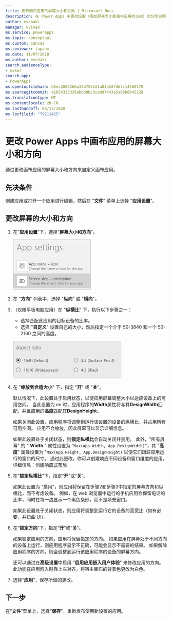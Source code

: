 ```yaml
---
title: 更改画布应用的屏幕大小和方向 | Microsoft Docs
description: 在 Power Apps 中更改设置（例如屏幕大小和画布应用的方向）的分步说明
author: evchaki
manager: kvivek
ms.service: powerapps
ms.topic: conceptual
ms.custom: canvas
ms.reviewer: tapanm
ms.date: 11/07/2018
ms.author: evchaki
search.audienceType:
- maker
search.app:
- PowerApps
ms.openlocfilehash: b6ec2006266a15b7552d1a83b2d7d67c14560470
ms.sourcegitcommit: a1b54333338abbb0bc3ca0d7443a5a06b8945228
ms.translationtype: MT
ms.contentlocale: zh-CN
ms.lasthandoff: 03/13/2020
ms.locfileid: "79211425"
---
```

# <a name="change-screen-size-and-orientation-of-a-canvas-app-in-power-apps"></a>更改 Power Apps 中画布应用的屏幕大小和方向
通过更改画布应用的屏幕大小和方向来自定义画布应用。

## <a name="prerequisites"></a>先决条件

创建应用或打开一个应用进行编辑，然后在 "**文件**" 菜单上选择 "**应用设置**"。

## <a name="change-screen-size-and-orientation"></a>更改屏幕的大小和方向
1. 在“**应用设置**”下，选择“**屏幕大小和方向**”。

    ![更改应用屏幕大小和方向的选项](./media/set-aspect-ratio-portrait-landscape/size-orientation.png)

1. 在 "**方向**" 列表中，选择 "**纵向**" 或 "**横向**"。

1. （仅限平板电脑应用）在 "**纵横比**" 下，执行以下步骤之一：

    - 选择匹配此应用的目标设备的比率。
    - 选择 "**自定义**" 设置自己的大小，然后指定一个介于 50-3840 和一个 50-2160 之间的高度。

    ![更改平板电脑应用的纵横比](./media/set-aspect-ratio-portrait-landscape/aspect-tablet.png)
    
1. 在 "**缩放到合适大小**" 下，指定 "**开**" 或 "**关**"。

    默认情况下，此设置处于启用状态，以便应用屏幕调整大小以适应设备上的可用空间。 当此设置为 on 时，应用程序的**Width**属性将与其**DesignWidth**匹配，并且应用的**高度**匹配其**DesignHeight**。

    如果关闭此设置，应用程序将调整到运行该设置的设备的纵横比，并占用所有可用空间。 应用不会缩放，因此屏幕可以显示详细信息。

    如果此设置处于关闭状态，则**锁定纵横比**会自动关闭并禁用。 此外，"所有屏幕" 的 " **Width** " 属性设置为 "`Max(App.Width, App.DesignWidth)`"，其 "**高度**" 属性设置为 "`Max(App.Height, App.DesignHeight)` 以便它们跟踪应用运行的窗口的尺寸。 通过此更改，你可以创建响应不同设备和窗口维度的应用。 详细信息：[创建响应式布局](create-responsive-layout.md)

1. 在“**锁定纵横比**”下，指定“**开**”或“**关**”。

    如果此设置为 "启用"，则应用将保留在步骤2和步骤3中指定的屏幕方向和纵横比，而不考虑设备。 例如，在 web 浏览器中运行的手机应用会保留电话的比率，同时在每一边显示一个黑色条形，而不是填充窗口。

    如果此设置处于关闭状态，则应用将调整到运行它的设备的高宽比（如有必要，并扭曲 UI）。

1. 在“**锁定方向**”下，指定“**开**”或“**关**”。

    如果锁定应用的方向，应用将保留指定的方向。 如果应用在屏幕处于不同方向的设备上运行，则应用程序显示不正确，可能会显示不需要的结果。 如果解除应用程序的方向，则会调整到运行该应用程序的设备的屏幕方向。

    还可以通过在**高级设置**中启用 "**启用应用嵌入用户体验**" 来修改应用的方向。 此功能在应用嵌入时靠上左对齐，将宿主画布的背景色更改为白色。

1. 选择“**应用**”，保存所做的更改。

## <a name="next-step"></a>下一步
在“**文件**”菜单上，选择“**保存**”，重新发布使用新设置的应用。